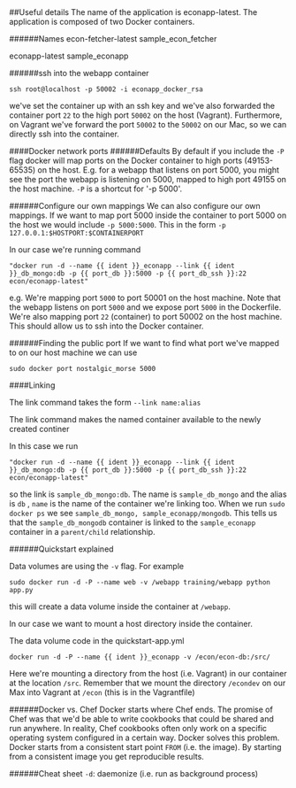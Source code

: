 ##

##Useful details
The name of the application is econapp-latest. The application is composed
of two Docker containers. 

######Names
econ-fetcher-latest
sample_econ_fetcher

econapp-latest
sample_econapp

######ssh into the webapp container
```
ssh root@localhost -p 50002 -i econapp_docker_rsa
```
we've set the container up with an ssh key and we've also forwarded the container
port `22` to the high port `50002` on the host (Vagrant). Furthermore, on Vagrant
we've forward the port `50002` to the `50002` on our Mac, so we can directly
ssh into the container.

####Docker network ports
######Defaults
By default if you include the `-P` flag docker will map ports on the Docker
container to high ports (49153-65535) on the host. E.g. for a webapp that listens on port
5000, you might see the port the webapp is listening on 5000, mapped to high
port 49155 on the host machine. `-P` is a shortcut for '-p 5000'.

######Configure our own mappings
We can also configure our own mappings. If we want to map port 5000 inside
the container to port 5000 on the host we would include `-p 5000:5000`. This in
the form `-p 127.0.0.1:$HOSTPORT:$CONTAINERPORT`

In our case we're running command 
```
"docker run -d --name {{ ident }}_econapp --link {{ ident }}_db_mongo:db -p {{ port_db }}:5000 -p {{ port_db_ssh }}:22 econ/econapp-latest"
```
e.g. We're mapping port `5000` to port 50001 on the host machine. Note that the
webapp listens on port `5000` and we expose port `5000` in the Dockerfile. 
We're also mapping port `22` (container) to port 50002 on the host machine. 
This should allow us to ssh into the Docker container.


######Finding the public port
If we want to find what port we've mapped to on our host machine we can use

`sudo docker port nostalgic_morse 5000`

####Linking

The link command takes the form `--link name:alias`

The link command makes the named container available to the newly created
continer

In this case we run

```
"docker run -d --name {{ ident }}_econapp --link {{ ident }}_db_mongo:db -p {{ port_db }}:5000 -p {{ port_db_ssh }}:22 econ/econapp-latest"
```
so the link is `sample_db_mongo:db`. The name is `sample_db_mongo` and the 
alias is `db` , `name` is the name of the container we're linking too.
When we run `sudo docker ps` we see `sample_db_mongo, sample_econapp/mongodb`. This
tells us that the `sample_db_mongodb` container is linked to the `sample_econapp` container in 
a `parent/child` relationship.


######Quickstart explained

Data volumes are using the `-v` flag. For example 

```
sudo docker run -d -P --name web -v /webapp training/webapp python app.py
```

this will create a data volume inside the container at `/webapp`.

In our case we want to mount a host directory inside the container. 

The data volume code in the quickstart-app.yml

```
docker run -d -P --name {{ ident }}_econapp -v /econ/econ-db:/src/
```

Here we're mounting a directory from the host (i.e. Vagrant) in our container
at the location `/src`. Remember that we mount the directory `/econdev` on our
Max into Vagrant at `/econ` (this is in the Vagrantfile)

######Docker vs. Chef
Docker starts where Chef ends. The promise of Chef was that we'd be able to 
write cookbooks that could be shared and run anywhere. In reality, Chef cookbooks
often only work on a specific operating system configured in a certain way. 
Docker solves this problem. Docker starts from a consistent start point `FROM`
(i.e. the image). By starting from a consistent image you get reproducible results. 

######Cheat sheet
`-d`: daemonize (i.e. run as background process)